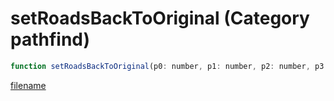 # setRoadsBackToOriginal (Category pathfind)

```js
function setRoadsBackToOriginal(p0: number, p1: number, p2: number, p3: number, p4: number, p5: number): void
```

[filename](setRoadsBackToOriginal_m.md ':include')